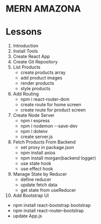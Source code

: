 # MERN AMAZONA

# Lessons

1. Introduction
2. Install Tools
3. Create React App
4. Create Git Repository
5. List Products
   - create products array
   - add product images
   - render products
   - style products
6. Add Routing
   - npm i react-router-dom
   - create route for home screen
   - create route for product screen
7. Create Node Server
   - npm i express
   - npm i nodemon --save-dev
   - npm i dotenv
   - create server.js
8. Fetch Products From Backend
   - set proxy in package.json
   - npm install axios
   - npm install morgan(backend logger)
   - use state hook
   - use effect hook
9. Manage State by Reducer
   - define reducer
   - update fetch data
   - get state from useReducer
10. Add Bootstrap UI

- npm install react-bootstrap bootstrap
- npm install react-router-bootstrap
- update App.js
